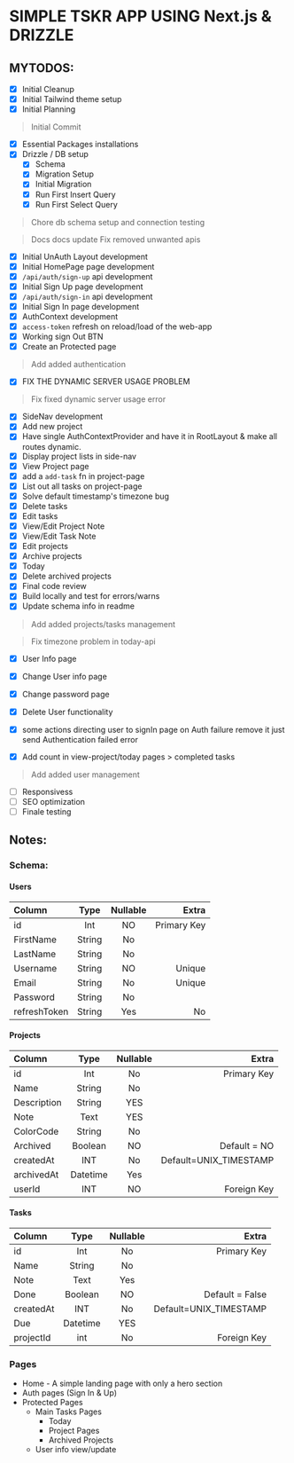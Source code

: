 # SIMPLE TSKR APP USING Next.js & DRIZZLE

## MYTODOS:

- [x] Initial Cleanup
- [x] Initial Tailwind theme setup
- [x] Initial Planning

> Initial Commit

- [x] Essential Packages installations
- [x] Drizzle / DB setup
  - [x] Schema
  - [x] Migration Setup
  - [x] Initial Migration
  - [x] Run First Insert Query
  - [x] Run First Select Query

> Chore db schema setup and connection testing

> Docs docs update Fix removed unwanted apis

- [x] Initial UnAuth Layout development
- [x] Initial HomePage page development
- [x] `/api/auth/sign-up` api development
- [x] Initial Sign Up page development
- [x] `/api/auth/sign-in` api development
- [x] Initial Sign In page development
- [x] AuthContext development
- [x] `access-token` refresh on reload/load of the web-app
- [x] Working sign Out BTN
- [x] Create an Protected page

> Add added authentication

- [x] FIX THE DYNAMIC SERVER USAGE PROBLEM

> Fix fixed dynamic server usage error

- [x] SideNav development
- [x] Add new project
- [x] Have single AuthContextProvider and have it in RootLayout & make all routes dynamic.
- [x] Display project lists in side-nav
- [x] View Project page
- [x] add a `add-task` fn in project-page
- [x] List out all tasks on project-page
- [x] Solve default timestamp's timezone bug
- [x] Delete tasks
- [x] Edit tasks
- [x] View/Edit Project Note
- [x] View/Edit Task Note
- [x] Edit projects
- [x] Archive projects
- [x] Today
- [x] Delete archived projects
- [x] Final code review
- [x] Build locally and test for errors/warns
- [x] Update schema info in readme

> Add added projects/tasks management

> Fix timezone problem in today-api

- [x] User Info page
- [x] Change User info page
- [x] Change password page
- [x] Delete User functionality

- [x] some actions directing user to signIn page on Auth failure remove it just send Authentication failed error
- [x] Add count in view-project/today pages > completed tasks

> Add added user management

- [ ] Responsivess
- [ ] SEO optimization
- [ ] Finale testing

## Notes:

### Schema:

#### Users

| Column       |  Type  | Nullable |       Extra |
| :----------- | :----: | :------: | ----------: |
| id           |  Int   |    NO    | Primary Key |
| FirstName    | String |    No    |             |
| LastName     | String |    No    |             |
| Username     | String |    NO    |      Unique |
| Email        | String |    No    |      Unique |
| Password     | String |    No    |             |
| refreshToken | String |   Yes    |          No |

#### Projects

| Column      |   Type   | Nullable |                  Extra |
| :---------- | :------: | :------: | ---------------------: |
| id          |   Int    |    No    |            Primary Key |
| Name        |  String  |    No    |                        |
| Description |  String  |   YES    |                        |
| Note        |   Text   |   YES    |                        |
| ColorCode   |  String  |    No    |                        |
| Archived    | Boolean  |    NO    |           Default = NO |
| createdAt   |   INT    |    No    | Default=UNIX_TIMESTAMP |
| archivedAt  | Datetime |   Yes    |                        |
| userId      |   INT    |    NO    |            Foreign Key |

#### Tasks

| Column    |   Type   | Nullable |                  Extra |
| :-------- | :------: | :------: | ---------------------: |
| id        |   Int    |    No    |            Primary Key |
| Name      |  String  |    No    |                        |
| Note      |   Text   |   Yes    |                        |
| Done      | Boolean  |    NO    |        Default = False |
| createdAt |   INT    |    No    | Default=UNIX_TIMESTAMP |
| Due       | Datetime |   YES    |                        |
| projectId |   int    |    No    |            Foreign Key |

### Pages

- Home - A simple landing page with only a hero section
- Auth pages (Sign In & Up)
- Protected Pages
  - Main Tasks Pages
    - Today
    - Project Pages
    - Archived Projects
  - User info view/update
